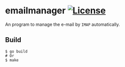 # emailmanager [![License](https://img.shields.io/badge/License-Apache%202.0-blue.svg?style=flat-square)](https://raw.githubusercontent.com/xgfone/emailmanager/master/LICENSE)

An program to manage the e-mail by `IMAP` automatically.


## Build
```shell
$ go build
# Or
$ make
```
